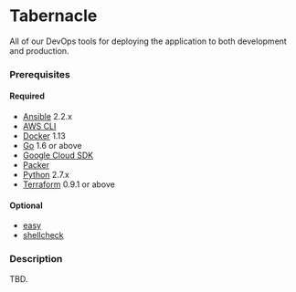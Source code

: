 # Tabernacle

All of our DevOps tools for deploying the application to both development and production.

### Prerequisites

#### Required

- [Ansible](https://ansible.com) 2.2.x
- [AWS CLI](https://aws.amazon.com/cli)
- [Docker](https://docker.com) 1.13
- [Go](https://golang.org) 1.6 or above
- [Google Cloud SDK](https://cloud.google.com/sdk/gcloud)
- [Packer](https://packer.io)
- [Python](https://www.python.org) 2.7.x
- [Terraform](https://terraform.io) 0.9.1 or above

#### Optional

- [easy](https://github.com/kpashka/easy)
- [shellcheck](https://www.shellcheck.net)

### Description

TBD.
